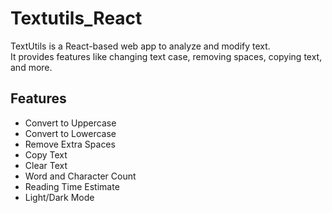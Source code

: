 # Textutils_React
TextUtils is a React-based web app to analyze and modify text.  
It provides features like changing text case, removing spaces, copying text, and more.
## Features
- Convert to Uppercase
- Convert to Lowercase
- Remove Extra Spaces
- Copy Text
- Clear Text
- Word and Character Count
- Reading Time Estimate
- Light/Dark Mode
